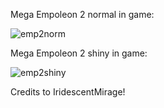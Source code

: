 Mega Empoleon 2 normal in game:

![emp2norm](https://github.com/user-attachments/assets/8fe5a405-29d3-46b1-9bdd-34300b679acf)

Mega Empoleon 2 shiny in game:

![emp2shiny](https://github.com/user-attachments/assets/eb7d6e43-73f4-4c6f-bd96-d07cafdc900a)

Credits to IridescentMirage!
